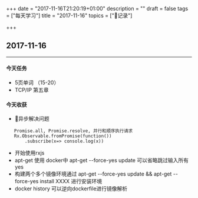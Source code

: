 +++
date = "2017-11-16T21:20:19+01:00"
description = ""
draft = false
tags = ["每天学习"]
title = "2017-11-16"
topics = ["记录"]

+++

## 2017-11-16

---
#### 今天任务
* 5页单词 （15-20）
* TCP/IP 第五章

#### 今天收获

* 异步解决问题
 ```
    Promise.all, Promise.resolve, 并行和顺序执行请求
    Rx.Observable.fromPromise(function())
        .subscribe(x=> console.log(x))
 ```
* 开始使用rxjs
* apt-get 使用 docker中 apt-get --force-yes update 可以省略跳过输入所有yes
* 构建两个多个镜像环境通过 apt-get --force-yes update && apt-get --force-yes install XXXX 进行安装环境
* docker history 可以逆向dockerfile进行镜像解析